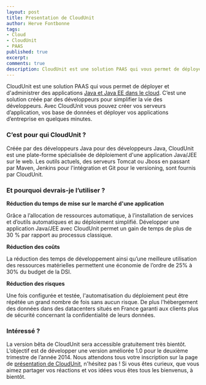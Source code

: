 ```yaml
---
layout: post
title: Presentation de CloudUnit
author: Herve Fontbonne
tags:
- Cloud
- CloudUnit
- PAAS
published: true
excerpt: 
comments: true
description: CloudUnit est une solution PAAS qui vous permet de déployer et d'administrer des applications <a href="http://www.cloudunit.fr"> Java et Java EE dans le cloud </a>. C’est une solution créée par des développeurs pour simplifier la vie des développeurs. Avec CloudUnit vous pouvez créer vos serveurs d’application, vos base de données et déployer vos applications d’entreprise en quelques minutes.
---
```


CloudUnit est une solution PAAS qui vous permet de déployer et d'administrer des applications [Java et Java EE dans le cloud](http://www.cloudunit.fr). C’est une solution créée par des développeurs pour simplifier la vie des développeurs. Avec CloudUnit vous pouvez créer vos serveurs d’application, vos base de données et déployer vos applications d’entreprise en quelques minutes.

### C’est pour qui CloudUnit ?
Créée par des développeurs Java pour des développeurs Java, CloudUnit est une plate-forme spécialisée de déploiement d'une application Java/JEE sur le web. Les outils actuels, des serveurs Tomcat ou Jboss en passant par Maven, Jenkins pour l'intégration et Git pour le versioning, sont fournis par CloudUnit.

### Et pourquoi devrais-je l’utiliser ?

**Réduction du temps de mise sur le marché d'une application**

Grâce a l’allocation de ressources automatique, à l’installation de services et d’outils automatiques et au déploiement simplifié. Développer une application Java/JEE avec CloudUnit permet un gain de temps de plus de 30 % par rapport au processus classique. 

**Réduction des coûts**

La réduction des temps de développement ainsi qu’une meilleure utilisation des ressources matérielles permettent une économie de l’ordre de 25% à 30% du budget de la DSI. 

**Réduction des risques**

Une fois configurée et testée, l'automatisation du déploiement peut être répétée un grand nombre de fois sans aucun risque. De plus l'hébergement des données dans des datacenters situés en France garanti aux clients plus de sécurité concernant la confidentialité de leurs données.

### Intéressé ?
La version bêta de CloudUnit sera accessible gratuitement très bientôt. L’objectif est de développer une version améliorée 1.0 pour le deuxième trimestre de l’année 2014. Nous attendons tous votre inscription sur la page de [présentation de CloudUnit](http://cloudunit.fr/), n'hésitez pas ! Si vous êtes curieux, que vous aimez partager vos réactions et vos idées vous êtes tous les bienvenus, à bientôt.



